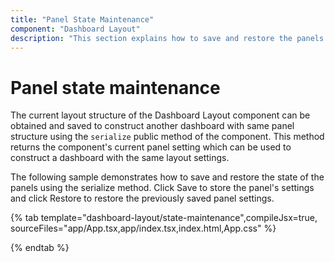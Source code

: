 ```yaml
---
title: "Panel State Maintenance"
component: "Dashboard Layout"
description: "This section explains how to save and restore the panels settings of Essential JS 2 Dashboard Layout component"
---
```


# Panel state maintenance

The current layout structure of the Dashboard Layout component can be obtained and saved to construct another dashboard with same panel structure using the `serialize` public method of the component. This method returns the component's current panel setting which can be used to construct a dashboard with the same layout settings.

The following sample demonstrates how to save and restore the state of the panels using the serialize method. Click Save to store the panel's settings and click Restore to restore the previously saved panel settings.

{% tab template="dashboard-layout/state-maintenance",compileJsx=true, sourceFiles="app/App.tsx,app/index.tsx,index.html,App.css" %}

{% endtab %}